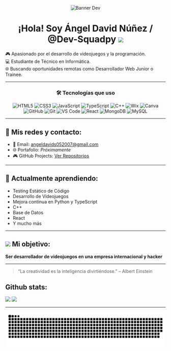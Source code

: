 <p align="center">
  <img src="https://softwaredeprogramacion.wordpress.com/wp-content/uploads/2018/12/a8df46b3a73779864851bf875d2861e6e6930a11_hq.gif" alt="Banner Dev" width="600"/>
</p>

# <h1 align="center"><b>¡Hola! Soy Ángel David Núñez / @Dev-Squadpy  </b><img src="https://media.giphy.com/media/hvRJCLFzcasrR4ia7z/giphy.gif" width="35"></h1>

🎮 Apasionado por el desarrollo de videojuegos y la programación.  
💻 Estudiante de Técnico en Informática.  
🌐 Buscando oportunidades remotas como Desarrollador Web Junior o Trainee.

---

<h3 align="center">🛠️ Tecnologías que uso</h3>
<p align="center">
  <img src="https://cdn.jsdelivr.net/gh/devicons/devicon/icons/html5/html5-original.svg" alt="HTML5" height="50"/>
  <img src="https://cdn.jsdelivr.net/gh/devicons/devicon/icons/css3/css3-original.svg" alt="CSS3" height="50"/>
  <img src="https://cdn.jsdelivr.net/gh/devicons/devicon/icons/javascript/javascript-original.svg" alt="JavaScript" height="50"/>
  <img src="https://cdn.jsdelivr.net/gh/devicons/devicon/icons/typescript/typescript-original.svg" alt="TypeScript" height="50"/>
  <img src="https://cdn.jsdelivr.net/gh/devicons/devicon/icons/cplusplus/cplusplus-original.svg" alt="C++" height="50"/>
  <img src="https://img.shields.io/badge/Wix-000?style=for-the-badge&logo=wix&logoColor=white" alt="Wix" height="30"/>
  <img src="https://img.shields.io/badge/Canva-00C4CC?style=for-the-badge&logo=canva&logoColor=white" alt="Canva" height="30"/>
  <img src="https://cdn.jsdelivr.net/gh/devicons/devicon/icons/github/github-original.svg" alt="GitHub" height="50"/>
  <img src="https://cdn.jsdelivr.net/gh/devicons/devicon/icons/git/git-original.svg" alt="Git" height="50"/>
  <img src="https://cdn.jsdelivr.net/gh/devicons/devicon/icons/vscode/vscode-original.svg" alt="VS Code" height="50"/>
  <img src="https://cdn.jsdelivr.net/gh/devicons/devicon/icons/react/react-original.svg" alt="React" height="50"/>
  <img src="https://cdn.jsdelivr.net/gh/devicons/devicon/icons/mongodb/mongodb-original.svg" alt="MongoDB" height="50"/>
  <img src="https://cdn.jsdelivr.net/gh/devicons/devicon/icons/mysql/mysql-original.svg" alt="MySQL" height="50"/>
</p>


---

## 🔗 Mis redes y contacto:

- 📧 Email: angeldavids052007@gmail.com
- 🌐 Portafolio: *Próximamente*
- 🎮 GitHub Projects: [Ver Repositorios](https://github.com/Dev-Squadpy)

---

## 🚀 Actualmente aprendiendo:
- Testing Estático de Código
- Desarrollo de Videojuegos
- Mejora continua en Python y TypeScript
- C++
- Base de Datos
- React
- Y mucho más

---

## <picture ><img src = "https://github.com/7oSkaaa/7oSkaaa/blob/main/Images/about_me.gif?raw=true" width = 50px></picture> Mi objetivo:
**Ser desarrollador de videojuegos en una empresa internacional y hacker**

---

> “La creatividad es la inteligencia divirtiéndose.” – Albert Einstein


<h2>Github stats:</h2> 

[![](https://github-readme-stats.vercel.app/api?username=Dev-Squadpy-48&show_icons=true&theme=tokyonight&hide_border=true&locale=en)](https://github.com/DevSquad-py)
[![](https://github-readme-streak-stats.herokuapp.com/?user=DevSquad-py-48&theme=material-palenight)](https://github.com/DevSquad-py)
</div>



_________________________________________________________
<p align="center">
  <img  src="https://raw.githubusercontent.com/Elanza-48/Elanza-48/main/resources/img/github-contribution-grid-snake.svg"
    alt="example" />
</p>
